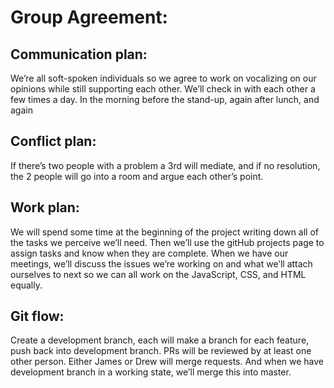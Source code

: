 # Group Agreement:

## Communication plan:
We’re all soft-spoken individuals so we agree to work on vocalizing on our opinions while still supporting each other. We’ll check in with each other a few times a day. In the morning before the stand-up, again after lunch, and again

## Conflict plan:
If there’s two people with a problem a 3rd will mediate, and if no resolution, the 2 people will go into a room and argue each other’s point.

## Work plan:
We will spend some time at the beginning of the project writing down all of the tasks we perceive we’ll need. Then we’ll use the gitHub projects page to assign tasks and know when they are complete. When we have our meetings, we’ll discuss the issues we’re working on and what we’ll attach ourselves to next so we can all work on the JavaScript, CSS, and HTML equally.

## Git flow:
Create a development branch, each will make a branch for each feature, push back into development branch. PRs will be reviewed by at least one other person. Either James or Drew will merge requests. And when we have development branch in a working state, we’ll merge this into master. 
